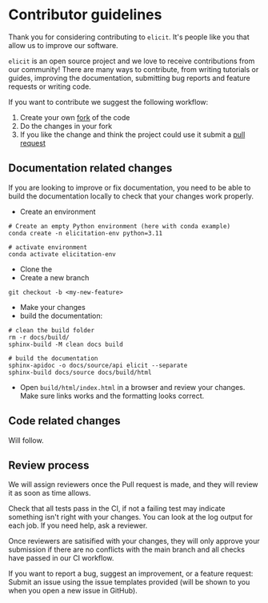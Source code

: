 # Contributor guidelines

Thank you for considering contributing to `elicit`. It's people like you that allow us to improve our software.

`elicit` is an open source project and we love to receive contributions from our community!
There are many ways to contribute, from writing tutorials or guides, improving the documentation, submitting bug reports and feature requests or writing code.

If you want to contribute we suggest the following workflow:

1. Create your own [fork](https://docs.github.com/en/pull-requests/collaborating-with-pull-requests/working-with-forks/fork-a-repo) of the code 
2. Do the changes in your fork 
3. If you like the change and think the project could use it submit a [pull request](https://docs.github.com/en/pull-requests/collaborating-with-pull-requests/proposing-changes-to-your-work-with-pull-requests/creating-a-pull-request)

## Documentation related changes

If you are looking to improve or fix documentation, you need to be able to build the documentation locally to check that your changes work properly.

* Create an environment 

```
# Create an empty Python environment (here with conda example)
conda create -n elicitation-env python=3.11

# activate environment
conda activate elicitation-env
```

* Clone the <repository>
* Create a new branch

`git checkout -b <my-new-feature>`

* Make your changes
* build the documentation:

```
# clean the build folder
rm -r docs/build/
sphinx-build -M clean docs build

# build the documentation
sphinx-apidoc -o docs/source/api elicit --separate
sphinx-build docs/source docs/build/html
```

* Open ``build/html/index.html`` in a browser and review your changes. Make sure links works and the formatting looks correct.

## Code related changes

Will follow.

## Review process

We will assign reviewers once the Pull request is made, and they will review it as soon as time allows.

Check that all tests pass in the CI, if not a failing test may indicate something isn't right with your changes. 
You can look at the log output for each job. If you need help, ask a reviewer.

Once reviewers are satisified with your changes, they will only approve your submission if there are no conflicts with the main branch and all checks have passed in our CI workflow.

If you want to report a bug, suggest an improvement, or a feature request: Submit an issue using the issue templates
provided (will be shown to you when you open a new issue in GitHub).